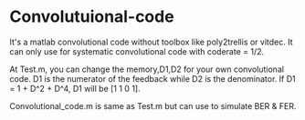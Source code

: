# Convolutuional-code

It's a matlab convolutional code without toolbox like poly2trellis or vitdec.
It can only use for systematic convolutional code with coderate = 1/2.

At Test.m, you can change the memory,D1,D2 for your own convolutional code.
D1 is the numerator of the feedback while D2 is the denominator. If D1 = 1 + D^2 + D^4, D1 will be [1 1 0 1].

Convolutional_code.m is same as Test.m but can use to simulate BER & FER.
